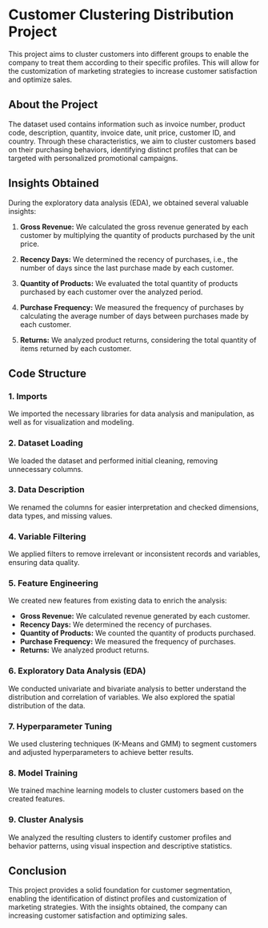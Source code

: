# Customer Clustering Distribution Project

This project aims to cluster customers into different groups to enable the company to treat them according to their specific profiles. This will allow for the customization of marketing strategies to increase customer satisfaction and optimize sales.

## About the Project

The dataset used contains information such as invoice number, product code, description, quantity, invoice date, unit price, customer ID, and country. Through these characteristics, we aim to cluster customers based on their purchasing behaviors, identifying distinct profiles that can be targeted with personalized promotional campaigns.

## Insights Obtained

During the exploratory data analysis (EDA), we obtained several valuable insights:

1. **Gross Revenue:** We calculated the gross revenue generated by each customer by multiplying the quantity of products purchased by the unit price.

2. **Recency Days:** We determined the recency of purchases, i.e., the number of days since the last purchase made by each customer.

3. **Quantity of Products:** We evaluated the total quantity of products purchased by each customer over the analyzed period.

4. **Purchase Frequency:** We measured the frequency of purchases by calculating the average number of days between purchases made by each customer.

5. **Returns:** We analyzed product returns, considering the total quantity of items returned by each customer.

## Code Structure

### 1. Imports

We imported the necessary libraries for data analysis and manipulation, as well as for visualization and modeling.

### 2. Dataset Loading

We loaded the dataset and performed initial cleaning, removing unnecessary columns.

### 3. Data Description

We renamed the columns for easier interpretation and checked dimensions, data types, and missing values.

### 4. Variable Filtering

We applied filters to remove irrelevant or inconsistent records and variables, ensuring data quality.

### 5. Feature Engineering

We created new features from existing data to enrich the analysis:

- **Gross Revenue:** We calculated revenue generated by each customer.
- **Recency Days:** We determined the recency of purchases.
- **Quantity of Products:** We counted the quantity of products purchased.
- **Purchase Frequency:** We measured the frequency of purchases.
- **Returns:** We analyzed product returns.

### 6. Exploratory Data Analysis (EDA)

We conducted univariate and bivariate analysis to better understand the distribution and correlation of variables. We also explored the spatial distribution of the data.

### 7. Hyperparameter Tuning

We used clustering techniques (K-Means and GMM) to segment customers and adjusted hyperparameters to achieve better results.

### 8. Model Training

We trained machine learning models to cluster customers based on the created features.

### 9. Cluster Analysis

We analyzed the resulting clusters to identify customer profiles and behavior patterns, using visual inspection and descriptive statistics.

## Conclusion

This project provides a solid foundation for customer segmentation, enabling the identification of distinct profiles and customization of marketing strategies. With the insights obtained, the company can increasing customer satisfaction and optimizing sales.
